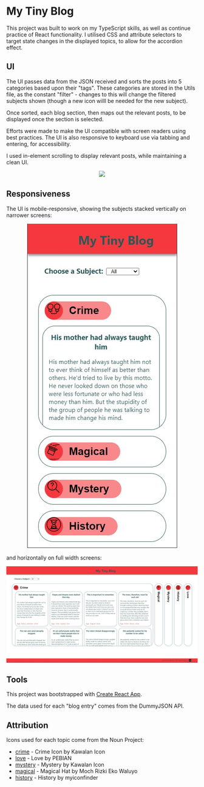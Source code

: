 # My Tiny Blog

This project was built to work on my TypeScript skills, as well as continue practice of React functionality.  I utilised CSS and attribute selectors to target state changes in the displayed topics, to allow for the accordion effect.

## UI

The UI passes data from the JSON received and sorts the posts into 5 categories based upon their "tags". These categories are stored in the Utils file, as the constant "filter" - changes to this will change the filtered subjects shown (though a new icon willl be needed for the new subject).

Once sorted, each blog section, then maps out the relevant posts, to be displayed once the section is selected.

Efforts were made to make the UI compatible with screen readers using best practices. The UI is also responsive to keyboard use via tabbing and entering, for accessibility. 

I used in-element scrolling to display relevant posts, while maintaining a clean UI.

<div align=center>
 <img src="src/Assets/blogUI.gif"/>
</div>

## Responsiveness

The UI is mobile-responsive, showing the subjects stacked vertically on narrower screens:

<div align=center>
 <img src="src/Assets/BlogMobile.jpg"/>
</div>

and horizontally on full width screens:

<div align=center>
 <img src="src/Assets/BlogFull.jpg"/>
</div>

## Tools

This project was bootstrapped with [Create React App](https://github.com/facebook/create-react-app).

The data used for each "blog entry" comes from the DummyJSON API.

## Attribution 

Icons used for each topic come from the Noun Project:
- [crime](https://thenounproject.com/browse/icons/term/crime/) - Crime Icon by Kawalan Icon 
- [love](https://thenounproject.com/browse/icons/term/love/) - Love by PEBIAN 
- [mystery](https://thenounproject.com/browse/icons/term/mystery/) - Mystery by Kawalan Icon 
- [magical](https://thenounproject.com/browse/icons/term/magical-hat/) - Magical Hat by Moch Rizki Eko Waluyo 
- [history](https://thenounproject.com/browse/icons/term/history/) - History by myiconfinder 
